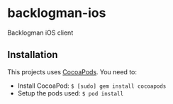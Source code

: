 # backlogman-ios

Backlogman iOS client

## Installation
This projects uses [CocoaPods](https://github.com/CocoaPods/CocoaPods). You need to:

- Install CocoaPod: `$ [sudo] gem install cocoapods`
- Setup the pods used: `$ pod install`
